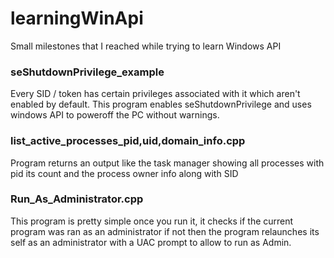 # learningWinApi
Small milestones that I reached while trying to learn Windows API



### seShutdownPrivilege_example
Every SID / token has certain privileges associated with it which aren't enabled by default. This program enables seShutdownPrivilege and uses windows API to poweroff the PC without warnings.


### list_active_processes_pid,uid,domain_info.cpp

Program returns an output like the task manager showing all processes with pid its count and the process owner info along with SID


### Run_As_Administrator.cpp

This program is pretty simple once you run it, it checks if the current program was ran as an administrator if not then the program relaunches its self as an administrator with a UAC prompt to allow to run as Admin.